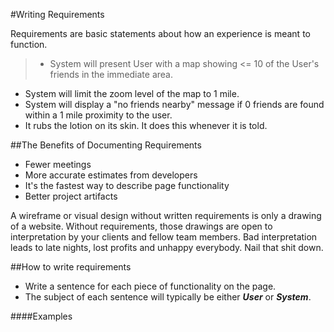 #Writing Requirements

Requirements are basic statements about how an experience is meant to function.

> * System will present User with a map showing <= 10 of the User's friends in the immediate area.
* System will limit the zoom level of the map to 1 mile.
* System will display a "no friends nearby" message if 0 friends are found within a 1 mile proximity to the user.
* It rubs the lotion on its skin. It does this whenever it is told.


##The Benefits of Documenting Requirements

* Fewer meetings
* More accurate estimates from developers
* It's the fastest way to describe page functionality
* Better project artifacts

A wireframe or visual design without written requirements is only a drawing of a website.  Without requirements, those drawings are open to interpretation by your clients and fellow team members. Bad interpretation leads to late nights, lost profits and unhappy everybody. Nail that shit down.

##How to write requirements

* Write a sentence for each piece of functionality on the page.
* The subject of each sentence will typically be either ***User*** or ***System***.

####Examples
